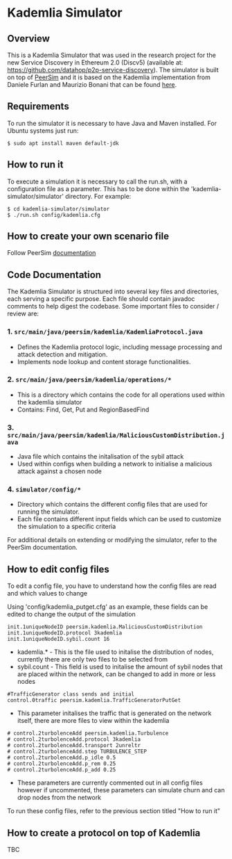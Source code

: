 # Kademlia Simulator

## Overview
 
This is a Kademlia Simulator that was used in the research project for the new Service Discovery in Ethereum 2.0 (Discv5) (available at: https://github.com/datahop/p2p-service-discovery). The simulator is built on top of [PeerSim](http://peersim.sourceforge.net/) and it is based on the Kademlia implementation from Daniele Furlan and Maurizio Bonani that can be found [here](http://peersim.sourceforge.net/code/kademlia.zip).

## Requirements

To run the simulator it is necessary to have Java and Maven installed. For Ubuntu systems just run:

```shell
$ sudo apt install maven default-jdk
```

## How to run it

To execute a simulation it is necessary to call the run.sh, with a configuration file as a parameter. This has to be done within the 'kademlia-simulator/simulator' directory. For example:

```shell
$ cd kademlia-simulator/simulator
$ ./run.sh config/kademlia.cfg
```

## How to create your own scenario file

Follow PeerSim [documentation](http://peersim.sourceforge.net/tutorialed/)

## Code Documentation

The Kademlia Simulator is structured into several key files and directories, each serving a specific purpose. Each file should contain javadoc comments to help digest the codebase. Some important files to consider / review are:

### 1. `src/main/java/peersim/kademlia/KademliaProtocol.java`
   - Defines the Kademlia protocol logic, including message processing and attack detection and mitigation.
   - Implements node lookup and content storage functionalities.

### 2. `src/main/java/peersim/kademlia/operations/*`
   - This is a directory which contains the code for all operations used within the kademlia simulator
   - Contains: Find, Get, Put and RegionBasedFind

### 3. `src/main/java/peersim/kademlia/MaliciousCustomDistribution.java`
   - Java file which contains the initalisation of the sybil attack
   - Used within configs when building a network to initialise a malicious attack against a chosen node

### 4. `simulator/config/*`
   - Directory which contains the different config files that are used for running the simulator.
   - Each file contains different input fields which can be used to customize the simulation to a specific criteria

For additional details on extending or modifying the simulator, refer to the PeerSim documentation.

## How to edit config files

To edit a config file, you have to understand how the config files are read and which values to change

Using 'config/kademlia_putget.cfg' as an example, these fields can be edited to change the output of the simulation
```shell
init.1uniqueNodeID peersim.kademlia.MaliciousCustomDistribution
init.1uniqueNodeID.protocol 3kademlia
init.1uniqueNodeID.sybil.count 16
```
- kademlia.* - This is the file used to initalise the distribution of nodes, currently there are only two files to be selected from
- sybil.count - This field is used to initalise the amount of sybil nodes that are placed within the network, can be changed to add in more or less nodes

```shell
#TrafficGenerator class sends and initial 
control.0traffic peersim.kademlia.TrafficGeneratorPutGet
```
- This parameter initalises the traffic that is generated on the network itself, there are more files to view within the kademlia

```shell
# control.2turbolenceAdd peersim.kademlia.Turbulence
# control.2turbolenceAdd.protocol 3kademlia
# control.2turbolenceAdd.transport 2unreltr
# control.2turbolenceAdd.step TURBULENCE_STEP
# control.2turbolenceAdd.p_idle 0.5
# control.2turbolenceAdd.p_rem 0.25
# control.2turbolenceAdd.p_add 0.25
```
- These parameters are currently commented out in all config files however if uncommented, these parameters can simulate churn and can drop nodes from the network

To run these config files, refer to the previous section titled "How to run it"

## How to create a protocol on top of Kademlia

TBC
